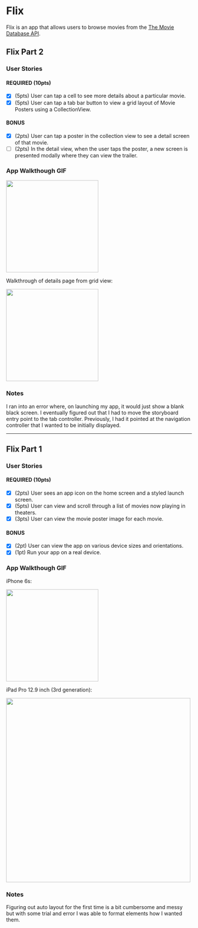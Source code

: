 # Flix
Flix is an app that allows users to browse movies from the [The Movie Database API](http://docs.themoviedb.apiary.io/#).

## Flix Part 2

### User Stories

#### REQUIRED (10pts)
- [x] (5pts) User can tap a cell to see more details about a particular movie.
- [x] (5pts) User can tap a tab bar button to view a grid layout of Movie Posters using a CollectionView.

#### BONUS
- [x] (2pts) User can tap a poster in the collection view to see a detail screen of that movie.
- [ ] (2pts) In the detail view, when the user taps the poster, a new screen is presented modally where they can view the trailer.

### App Walkthough GIF

<img src="https://i.imgur.com/QVs4aef.gif" width=250><br>

Walkthrough of details page from grid view:

<img src="https://i.imgur.com/CLxtBqT.gif" width=250><br>

### Notes
I ran into an error where, on launching my app, it would just show a blank black screen. I eventually figured out that I had to move the storyboard entry point to the tab controller. Previously, I had it pointed at the navigation controller that I wanted to be initially displayed.

---

## Flix Part 1 

### User Stories

#### REQUIRED (10pts)
- [x] (2pts) User sees an app icon on the home screen and a styled launch screen.
- [x] (5pts) User can view and scroll through a list of movies now playing in theaters.
- [x] (3pts) User can view the movie poster image for each movie.

#### BONUS
- [x] (2pt) User can view the app on various device sizes and orientations.
- [x] (1pt) Run your app on a real device.

### App Walkthough GIF
iPhone 6s:

<img src="https://i.imgur.com/eeP5zwj.gif" width=250><br>

iPad Pro 12.9 inch (3rd generation):

<img src="https://i.imgur.com/pbkLWhb.gif" width=500><br>

### Notes
Figuring out auto layout for the first time is a bit cumbersome and messy but with some trial and error I was able to format elements how I wanted them.
